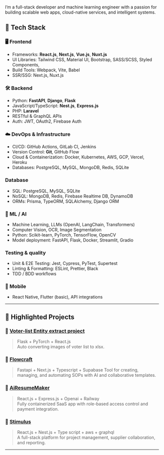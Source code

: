 
I’m a full-stack developer and machine learning engineer with a passion for building scalable web apps, cloud-native services, and intelligent systems.

## 🚀 Tech Stack

### 🖥 Frontend
- Frameworks: **React.js**, **Next.js**, **Vue.js**, **Nuxt.js**
- UI Libraries: Tailwind CSS, Material UI, Bootstrap, SASS/SCSS, Styled Components,
- Build Tools: Webpack, Vite, Babel
- SSR/SSG: Next.js, Nuxt.js

### 🛠 Backend
- Python: **FastAPI**, **Django**, **Flask**
- JavaScript/TypeScript: **Nest.js**, **Express.js**
- PHP: **Laravel**
- RESTful & GraphQL APIs
- Auth: JWT, OAuth2, Firebase Auth

### ☁️ DevOps & Infrastructure
- CI/CD: GitHub Actions, GitLab CI, Jenkins
- Version Control: **Git**, GitHub Flow
- Cloud & Containerization: Docker, Kubernetes, AWS, GCP, Vercel, Heroku
- Databases: PostgreSQL, MySQL, MongoDB, Redis, SQLite

### Database
- SQL: PostgreSQL, MySQL, SQLite
- NoSQL: MongoDB, Redis, Firebase Realtime DB, DynamoDB
- ORMs: Prisma, TypeORM, SQLAlchemy, Django ORM
  
### 🤖 ML / AI
- Machine Learning, LLMs (OpenAI, LangChain, Transformers)
- Computer Vision, OCR, Image Segmentation
- Python: Scikit-learn, PyTorch, TensorFlow, OpenCV
- Model deployment: FastAPI, Flask, Docker, Streamlit, Gradio

### Testing & quality
- Unit & E2E Testing: Jest, Cypress, PyTest, Supertest
- Linting & Formatting: ESLint, Prettier, Black
- TDD / BDD workflows
  
### 📱 Mobile
- React Native, Flutter (basic), API integrations

---

## 📂 Highlighted Projects

### 🔷 [Voter-list Entity extract project](https://github.com/elderNova126/voter_list_projects)
> Flask + PyTorch + React.js  
Auto converting images of voter list to xlsx.

### 🔷 [Flowcraft](https://github.com/shagunmistry/FlowCraft)
> Fastapi + Next.js + Typescript + Supabase
Tool for creating, managing, and automating SOPs with AI and collaborative templates.

### 🔷 [AiResumeMaker](https://github.com/elderNova126/AiResumeMaker)
> React.js + Express.js + Openai + Railway  
Fully containerized SaaS app with role-based access control and payment integration.

### 🔷 [Stimulus](https://github.com/elderNova126/StimulusApp)
> React.js + Nest.js + Type script + aws + graphql  
A full-stack platform for project management, supplier collaboration, and reporting.

---

